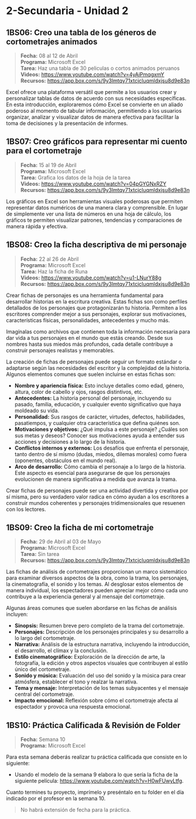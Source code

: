 # 2-Secundaria - Unidad 2

## 1BS06: Creo una tabla de los géneros de cortometrajes animados

> <i class="bi bi-calendar"></i> **Fecha:** 08 al 12 de Abril<br><i class="bi bi-laptop"></i> **Programa:** Microsoft Excel <br><i class="bi bi-clipboard-check"></i> **Tarea:** Haz una tabla de 30 peliculas o cortos animados peruanos <br><i class="bi bi-youtube txt-red"></i> **Videos:** https://www.youtube.com/watch?v=4yAiPmqgxmY<br><i class="bi bi-files"></i> **Recursos:** https://app.box.com/s/9y3lmtqy71xtcjcluqmldxjsu8d9e83n

Excel ofrece una plataforma versátil que permite a los usuarios crear y personalizar tablas de datos de acuerdo con sus necesidades específicas. En esta introducción, exploraremos cómo Excel se convierte en un aliado poderoso al momento de tabular información, permitiendo a los usuarios organizar, analizar y visualizar datos de manera efectiva para facilitar la toma de decisiones y la presentación de informes.

## 1BS07: Creo gráficos para representar mi cuento para el cortometraje

> <i class="bi bi-calendar"></i> **Fecha:** 15 al 19 de Abril<br><i class="bi bi-laptop"></i> **Programa:** Microsoft Excel <br><i class="bi bi-clipboard-check"></i> **Tarea:** Grafica los datos de la hoja de la tarea<br><i class="bi bi-youtube txt-red"></i> **Videos:** https://www.youtube.com/watch?v=04pGYGNxRZY<br><i class="bi bi-files"></i> **Recursos:** https://app.box.com/s/9y3lmtqy71xtcjcluqmldxjsu8d9e83n

Los gráficos en Excel son herramientas visuales poderosas que permiten representar datos numéricos de una manera clara y comprensible. En lugar de simplemente ver una lista de números en una hoja de cálculo, los gráficos te permiten visualizar patrones, tendencias y comparaciones de manera rápida y efectiva.

## 1BS08: Creo la ficha descriptiva de mi personaje

> <i class="bi bi-calendar"></i> **Fecha:** 22 al 26 de Abril<br><i class="bi bi-laptop"></i> **Programa:** Microsoft Excel <br><i class="bi bi-clipboard-check"></i> **Tarea:** Haz la ficha de Runa<br><i class="bi bi-youtube txt-red"></i> **Videos:** https://www.youtube.com/watch?v=u1-LNurY88g<br><i class="bi bi-files"></i> **Recursos:** https://app.box.com/s/9y3lmtqy71xtcjcluqmldxjsu8d9e83n

Crear fichas de personajes es una herramienta fundamental para desarrollar historias en la escritura creativa. Estas fichas son como perfiles detallados de los personajes que protagonizarán tu historia. Permiten a los escritores comprender mejor a sus personajes, explorar sus motivaciones, características físicas, personalidades, antecedentes y mucho más.

Imagínalas como archivos que contienen toda la información necesaria para dar vida a tus personajes en el mundo que estás creando. Desde sus nombres hasta sus miedos más profundos, cada detalle contribuye a construir personajes realistas y memorables.

La creación de fichas de personajes puede seguir un formato estándar o adaptarse según las necesidades del escritor y la complejidad de la historia. Algunos elementos comunes que suelen incluirse en estas fichas son:

- **Nombre y apariencia física:** Esto incluye detalles como edad, género, altura, color de cabello y ojos, rasgos distintivos, etc.
- **Antecedentes:** La historia personal del personaje, incluyendo su pasado, familia, educación, y cualquier evento significativo que haya moldeado su vida.
- **Personalidad:** Sus rasgos de carácter, virtudes, defectos, habilidades, pasatiempos, y cualquier otra característica que defina quiénes son.
- **Motivaciones y objetivos:** ¿Qué impulsa a este personaje? ¿Cuáles son sus metas y deseos? Conocer sus motivaciones ayuda a entender sus acciones y decisiones a lo largo de la historia.
- **Conflictos internos y externos:** Los desafíos que enfrenta el personaje, tanto dentro de sí mismo (dudas, miedos, dilemas morales) como fuera (oponentes, obstáculos en el mundo real).
- **Arco de desarrollo:** Cómo cambia el personaje a lo largo de la historia. Este aspecto es esencial para asegurarse de que los personajes evolucionen de manera significativa a medida que avanza la trama.

Crear fichas de personajes puede ser una actividad divertida y creativa por sí misma, pero su verdadero valor radica en cómo ayudan a los escritores a construir mundos coherentes y personajes tridimensionales que resuenen con los lectores.

<div class="currentTheme">

## 1BS09: Creo la ficha de mi cortometraje

> <i class="bi bi-calendar"></i> **Fecha:** 29 de Abril al 03 de Mayo<br><i class="bi bi-laptop"></i> **Programa:** Microsoft Excel <br><i class="bi bi-clipboard-check"></i> **Tarea:** Sin tarea<br><i class="bi bi-files"></i> **Recursos:** https://app.box.com/s/9y3lmtqy71xtcjcluqmldxjsu8d9e83n

Las fichas de análisis de cortometrajes proporcionan un marco sistemático para examinar diversos aspectos de la obra, como la trama, los personajes, la cinematografía, el sonido y los temas. Al desglosar estos elementos de manera individual, los espectadores pueden apreciar mejor cómo cada uno contribuye a la experiencia general y al mensaje del cortometraje.

Algunas áreas comunes que suelen abordarse en las fichas de análisis incluyen:

- **Sinopsis:** Resumen breve pero completo de la trama del cortometraje.
- **Personajes:** Descripción de los personajes principales y su desarrollo a lo largo del cortometraje.
- **Narrativa:** Análisis de la estructura narrativa, incluyendo la introducción, el desarrollo, el clímax y la conclusión.
- **Estilo cinematográfico:** Exploración de la dirección de arte, la fotografía, la edición y otros aspectos visuales que contribuyen al estilo único del cortometraje.
- **Sonido y música:** Evaluación del uso del sonido y la música para crear atmósfera, establecer el tono y realzar la narrativa.
- **Tema y mensaje:** Interpretación de los temas subyacentes y el mensaje central del cortometraje.
- **Impacto emocional:** Reflexión sobre cómo el cortometraje afecta al espectador y provoca una respuesta emocional.

</div>

## 1BS10: Práctica Calificada & Revisión de Folder

> <i class="bi bi-calendar"></i> **Fecha:** Semana 10<br><i class="bi bi-laptop"></i> **Programa:** Microsoft Excel

Para esta semana deberás realizar tu práctica calificada que consiste en lo siguiente:

- Usando el modelo de la semana 9 elabora lo que sería la ficha de la siguiente película: https://www.youtube.com/watch?v=H0wFUwyLtfg.

Cuanto termines tu proyecto, imprímelo y preséntalo en tu folder en el día indicado por el profesor en la semana 10.

> No habrá extensión de fecha para la práctica.
